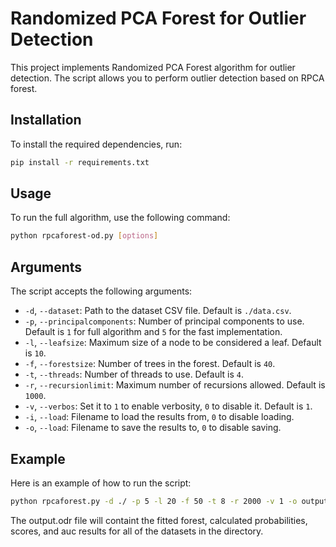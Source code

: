 # Randomized PCA Forest for Outlier Detection

This project implements Randomized PCA Forest algorithm for outlier detection. The script allows you to perform outlier detection based on RPCA forest.

## Installation

To install the required dependencies, run:
```bash
pip install -r requirements.txt
```

## Usage

To run the full algorithm, use the following command:
```bash
python rpcaforest-od.py [options]
```

## Arguments

The script accepts the following arguments:

- `-d`, `--dataset`: Path to the dataset CSV file. Default is `./data.csv`.
- `-p`, `--principalcomponents`: Number of principal components to use. Default is `1` for full algorithm and `5` for the fast implementation.
- `-l`, `--leafsize`: Maximum size of a node to be considered a leaf. Default is `10`.
- `-f`, `--forestsize`: Number of trees in the forest. Default is `40`.
- `-t`, `--threads`: Number of threads to use. Default is `4`.
- `-r`, `--recursionlimit`: Maximum number of recursions allowed. Default is `1000`.
- `-v`, `--verbos`: Set it to `1` to enable verbosity, `0` to disable it. Default is `1`.
- `-i`, `--load`: Filename to load the results from, `0` to disable loading.
- `-o`, `--load`: Filename to save the results to, `0` to disable saving.

## Example

Here is an example of how to run the script:
```bash
python rpcaforest.py -d ./ -p 5 -l 20 -f 50 -t 8 -r 2000 -v 1 -o output.odr
```

The output.odr file will containt the fitted forest, calculated probabilities, scores, and auc results for all of the datasets in the directory.
